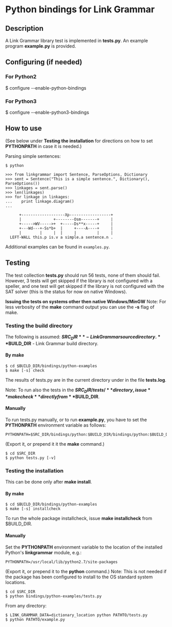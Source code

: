 Python bindings for Link Grammar
================================

Description
-----------
A Link Grammar library test is implemented in **tests.py**.
An example program **example.py** is provided.

Configuring (if needed)
-----------------------
### For Python2
   $ configure --enable-python-bindings
### For Python3
   $ configure --enable-python3-bindings


How to use
----------
(See below under **Testing the installation** for directions on how to set
**PYTHONPATH** in case it is needed.)

Parsing simple sentences:

```
$ python

>>> from linkgrammar import Sentence, ParseOptions, Dictionary
>>> sent = Sentence("This is a simple sentence.", Dictionary(), ParseOptions())
>>> linkages = sent.parse()
>>> len(linkages)
>>> for linkage in linkages:
...    print linkage.diagram()
...
```
```
      +-------------------Xp------------------+
      |              +--------Osm-------+     |
      +----->WV----->+  +-----Ds**x-----+     |
      +---Wd---+-Ss*b+  |     +----A----+     |
      |        |     |  |     |         |     |
  LEFT-WALL this.p is.v a simple.a sentence.n .
```
Additional examples can be found in `examples.py`.

Testing
-------
The test collection **tests.py** should run 56 tests, none of them should fail.
However, 3 tests will get skipped if the library is not configured with a
speller, and one test will get skipped if the library is not configured with
the SAT solver (this is the status for now on native Windows).

**Issuing the tests on systems other then native Windows/MinGW**
Note: For less verbosity of the **make** command output you can use the **-s**
flag of make.

### Testing the build directory
The following is assumed:
**$SRC_DIR** - Link Grammar source directory.
**$BUILD_DIR** - Link Grammar build directory.

#### By **make**
```
$ cd $BUILD_DIR/bindings/python-examples
$ make [-s] check
```
The results of tests.py are in the current directory under in the file
**tests.log**.

Note: To run also the tests in the **$SRC_DIR/tests/** directory, issue **make
check** directly from **$BUILD_DIR**.

#### Manually
To run tests.py manually, or to run **example.py**, you have to set the
**PYTHONPATH** environment variable as follows:
```
PYTHONPATH=$SRC_DIR/bindings/python:$BUILD_DIR/bindings/python:$BUILD_DIR/bindings/python/.libs
```
(Export it, or prepend it it the **make** command.)
```
$ cd $SRC_DIR
$ python tests.py [-v]
```

### Testing the installation
This can be done only after **make install**.

#### By **make**
```
$ cd $BUILD_DIR/bindings/python-examples
$ make [-s] installcheck
```
To run the whole package installcheck, issue **make installcheck** from
$BUILD_DIR.

#### Manually
Set the **PYTHONPATH** environment variable to the location of the installed
Python's **linkgrammar** module, e.g.:

```
PYTHONPATH=/usr/local/lib/python2.7/site-packages
```
(Export it, or prepend it to the **python** command.)
Note: This is not needed if the package has been configured to install to the
OS standard system locations.
```
$ cd $SRC_DIR
$ python bindings/python-examples/tests.py
```
From any directory:
```
$ LINK_GRAMMAR_DATA=dictionary_location python PATHTO/tests.py
$ python PATHTO/example.py
```

